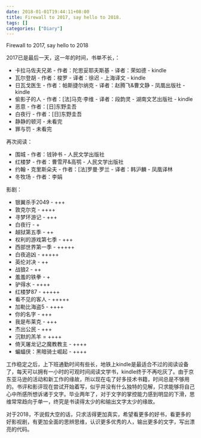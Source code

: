 ```yaml
---
date: 2018-01-01T19:44:11+08:00
title: Firewall to 2017, say hello to 2018.
tags: []
categories: ["Diary"]
---
```




Firewall to 2017, say hello to 2018

2017已是最后一天，这一年的时间，书单不长，：

* 卡拉马佐夫兄弟 - 作者：陀思妥耶夫斯基 - 译者：荣如德 -  kindle
* 瓦尔登胡 - 作者：梭罗 - 译者：徐迟 - 上海译文 - kindle
* 日瓦戈医生 - 作者：帕斯捷尔纳克 - 译者：赵腾飞&曹文静 - 凤凰出版社 - kindle
* 偷影子的人  - 作者：[法]马克·李维 - 译者：段韵灵 - 湖南文艺出版社 - kindle
* 恶意 - 作者：[日]东野圭吾
* 白夜行 - 作者：[日]东野圭吾
* 静静的顿河 - 未看完
* 罪与罚 - 未看完

再次阅读：

* 围城 - 作者：钱钟书 - 人民文学出版社
* 红楼梦 - 作者：曹雪芹&高鹗 - 人民文学出版社
* 约翰・克里斯朵夫 - 作者：[法]罗曼·罗兰 - 译者：韩沪麟 - 凤凰译林
* 冬牧场 - 作者：李娟

影剧：

* 银翼杀手2049 - +++
* 敦克尔克 - ++++
* 寻梦环游记 - +++
* 白夜行 - +
* 越狱第五季 - ++
* 权利的游戏第七季 - +++
* 西部世界第一季 - +++++
* 白夜追凶 - +++++
* 英伦对决 - ++
* 战狼2 - ++
* 羞羞的铁拳 - +
* 驴得水 - ++++
* 红楼梦87 - +++++
* 看不见的客人 - +++++
* 加勒比海盗5 - ++++
* 你的名字 - +++
* 我是布莱克 - +++
* 杰出公民 - +++
* 沉默的羔羊 = ++++
* 倚天屠龙记之魔教教主 - ++++
* 蝙蝠侠：黑暗骑士崛起 - ++++

工作稳定之后，上下班通勤时间有些长，地铁上kindle是最适合不过的阅读设备了，每天可以拥有一小时的可观时间阅读文学书，kindle终于不再吃灰了。由于京东亚马逊的活动和新工作的缘故，所以现在屯了好多技术书籍，时间总是不够用的。书评和影评现在尝试开始着写，似乎并没有什么独特的见解，只求能够将自己心中所感所想诉诸于文字。毕业两年了，对于文字的掌控能力感到明显的下滑，思维常常趋向于单一，终究是书读得太少的和输出文字太少的缘故。

对于2018，不说假大空的话，只求活得更加真实，希望看更多的好书，看更多的好影视剧，有更加全面的思辨思维，认识更多优秀的人，输出更多的文字，写出漂亮的代码。

